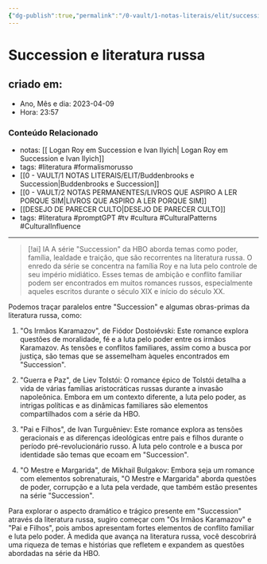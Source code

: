 ```yaml
---
{"dg-publish":true,"permalink":"/0-vault/1-notas-literais/elit/succession-e-literatura-russa/","tags":["literatura","formalismorusso","promptGPT","tv","cultura","CulturalPatterns","CulturalInfluence"],"dgHomeLink":true,"dgShowLocalGraph":true,"dgShowFileTree":true,"dgEnableSearch":true,"noteIcon":""}
---
```


# Succession e literatura russa

## criado em: 
-  Ano, Mês e dia: 2023-04-09
- Hora: 23:57

### Conteúdo Relacionado
- notas: [[ Logan Roy em Succession e Ivan Ilyich\| Logan Roy em Succession e Ivan Ilyich]]
- tags: #literatura #formalismorusso 
- [[0 - VAULT/1 NOTAS LITERAIS/ELIT/Buddenbrooks e Succession\|Buddenbrooks e Succession]]
- [[0 - VAULT/2 NOTAS PERMANENTES/LIVROS QUE ASPIRO A LER PORQUE SIM\|LIVROS QUE ASPIRO A LER PORQUE SIM]]
- [[DESEJO DE PARECER CULTO\|DESEJO DE PARECER CULTO]]
- tags: #literatura #promptGPT #tv #cultura #CulturalPatterns #CulturalInfluence 
---

> [!ai] IA
> A série "Succession" da HBO aborda temas como poder, família, lealdade e traição, que são recorrentes na literatura russa. O enredo da série se concentra na família Roy e na luta pelo controle de seu império midiático. Esses temas de ambição e conflito familiar podem ser encontrados em muitos romances russos, especialmente aqueles escritos durante o século XIX e início do século XX.

Podemos traçar paralelos entre "Succession" e algumas obras-primas da literatura russa, como:

1.  "Os Irmãos Karamazov", de Fiódor Dostoiévski: Este romance explora questões de moralidade, fé e a luta pelo poder entre os irmãos Karamazov. As tensões e conflitos familiares, assim como a busca por justiça, são temas que se assemelham àqueles encontrados em "Succession".
    
2.  "Guerra e Paz", de Liev Tolstói: O romance épico de Tolstói detalha a vida de várias famílias aristocráticas russas durante a invasão napoleônica. Embora em um contexto diferente, a luta pelo poder, as intrigas políticas e as dinâmicas familiares são elementos compartilhados com a série da HBO.
    
3.  "Pai e Filhos", de Ivan Turguêniev: Este romance explora as tensões geracionais e as diferenças ideológicas entre pais e filhos durante o período pré-revolucionário russo. A luta pelo controle e a busca por identidade são temas que ecoam em "Succession".
    
4.  "O Mestre e Margarida", de Mikhail Bulgakov: Embora seja um romance com elementos sobrenaturais, "O Mestre e Margarida" aborda questões de poder, corrupção e a luta pela verdade, que também estão presentes na série "Succession".
    

Para explorar o aspecto dramático e trágico presente em "Succession" através da literatura russa, sugiro começar com "Os Irmãos Karamazov" e "Pai e Filhos", pois ambos apresentam fortes elementos de conflito familiar e luta pelo poder. À medida que avança na literatura russa, você descobrirá uma riqueza de temas e histórias que refletem e expandem as questões abordadas na série da HBO.